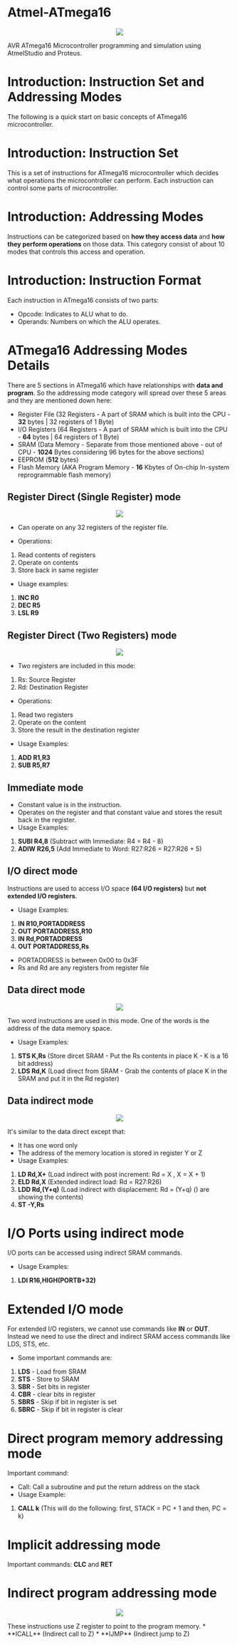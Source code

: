 # Atmel-ATmega16


<p align="center">
  <img src="http://uupload.ir/files/2wv_avr-studio-logo.jpg">
</p>

AVR ATmega16 Microcontroller programming and simulation using AtmelStudio and Proteus.

# Introduction: Instruction Set and Addressing Modes
The following is a quick start on basic concepts of ATmega16 microcontroller.

# Introduction: Instruction Set
This is a set of instructions for ATmega16 microcontroller which decides what operations the microcontroller can perform. Each instruction can control some parts of microcontroller.

# Introduction: Addressing Modes
Instructions can be categorized based on **how they access data** and **how they perform operations** on those data. This category consist of about 10 modes that controls this access and operation.

# Introduction: Instruction Format
Each instruction in ATmega16 consists of two parts:
* Opcode: Indicates to ALU what to do.
* Operands: Numbers on which the ALU operates.

# ATmega16 Addressing Modes Details
There are 5 sections in ATmega16 which have relationships with **data and program**. So the addressing mode category will spread over these 5 areas and they are mentioned down here:
* Register File (32 Registers - A part of SRAM which is built into the CPU - **32** bytes | 32 registers of 1 Byte)
* I/O Registers (64 Registers - A part of SRAM which is built into the CPU - **64** bytes | 64 registers of 1 Byte)
* SRAM (Data Memory - Separate from those mentioned above - out of CPU - **1024** Bytes considering 96 bytes for the above sections)
* EEPROM (**512** bytes)
* Flash Memory (AKA Program Memory - **16** Kbytes of On-chip In-system reprogrammable flash memory)

## Register Direct (Single Register) mode
<p align="center">
  <img src="http://uupload.ir/files/2xms_register_direct.png">
</p>

* Can operate on any 32 registers of the register file.

* Operations:
1. Read contents of registers 
2. Operate on contents
3. Store back in same register

* Usage examples:
1. **INC R0**
2. **DEC R5**
3. **LSL R9**


## Register Direct (Two Registers) mode
<p align="center">
  <img src="http://uupload.ir/files/7nky_register_direct(two_regs).png">
</p>

* Two registers are included in this mode:
1. Rs: Source Register
2. Rd: Destination Register

* Operations:
1. Read two registers
2. Operate on the content
3. Store the result in the destination register

* Usage Examples:
1. **ADD R1,R3**
2. **SUB R5,R7**

## Immediate mode
* Constant value is in the instruction.
* Operates on the register and that constant value and stores the result back in the register.
* Usage Examples:
1. **SUBI R4,8** (Subtract with Immediate: R4 = R4 - 8)
2. **ADIW R26,5** (Add Immediate to Word: R27:R26 = R27:R26 + 5)

## I/O direct mode
Instructions are used to access I/O space **(64 I/O registers)** but **not extended I/O registers**.
* Usage Examples:
1. **IN R10,PORTADDRESS**
2. **OUT PORTADDRESS,R10**
3. **IN Rd,PORTADDRESS**
4. **OUT PORTADDRESS,Rs**
* PORTADDRESS is between 0x00 to 0x3F
* Rs and Rd are any registers from register file

## Data direct mode
<p align="center">
  <img src="http://uupload.ir/files/m8vm_datadirect_mode.png">
</p>

Two word instructions are used in this mode. One of the words is the address of the data memory space.
* Usage Examples:
1. **STS K,Rs** (Store dircet SRAM - Put the Rs contents in place K - K is a 16 bit address)
2. **LDS Rd,K** (Load direct from SRAM - Grab the contents of place K in the SRAM and put it in the Rd register)


## Data indirect mode
<p align="center">
  <img src="http://uupload.ir/files/l6vn_data_indirect_mode.png">
</p>

It's similar to the data direct except that:
* It has one word only
* The address of the memory location is stored in register Y or Z
* Usage Examples:
1. **LD Rd,X+** (Load indirect with post increment: Rd = X , X = X + 1)
2. **ELD Rd,X** (Extended indirect load: Rd = R27:R26)
3. **LDD Rd,(Y+q)** (Load indirect with displacement: Rd = (Y+q) () are showing the contents)
4. **ST -Y,Rs**

# I/O Ports using indirect mode
I/O ports can be accessed using indirect SRAM commands.
* Usage Examples:
1. **LDI R16,HIGH(PORTB+32)**

# Extended I/O mode
For extended I/O registers, we cannot use commands like **IN** or **OUT**. Instead we need to use the direct and indirect SRAM access commands like LDS, STS, etc.
* Some important commands are:
1. **LDS** - Load from SRAM
2. **STS** - Store to SRAM 
3. **SBR** - Set bits in register
4. **CBR** - clear bits in register
5. **SBRS** - Skip if bit in register is set
6. **SBRC** - Skip if bit in register is clear

# Direct program memory addressing mode
Important command:
* Call: Call a subroutine and put the return address on the stack 
* Usage Example:
1. **CALL k** (This will do the following: first, STACK = PC + 1 and then, PC = k)

# Implicit addressing mode
Important commands: **CLC** and **RET**

# Indirect program addressing mode
<p align="center">
  <img src="http://uupload.ir/files/0tw_indirect_program_addressing_mode.png">
</p>
These instructions use Z register to point to the program memory.
* **ICALL** (Indirect call to Z)
* **IJMP** (Indirect jump to Z)


